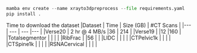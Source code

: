 
```python
mamba env create --name xrayto3dpreprocess --file requirements.yaml
pip install .
```

Time to download the dataset
|Dataset        | Time              | Size (GB) | #CT Scans         |
|---            | ---               | ---       |---           |
|Verse20        | 2 hr @ 4 MB/s     |36           | 214         |
|Verse19        |                   |12           |160         |
|Totalsegmentor |                   |           |           |
|RibFrac        |                   |56           |         |
|LIDC           |                   |           |           |
|CTPelvic1k     |                   |           |           |
|CTSpine1k      |                   |           |           |
|RSNACervical   |                   |           |           |
